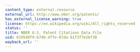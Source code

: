```yaml
---
content_type: external-resource
external_url: http://www.nber.org/patents/
has_external_license_warning: true
license: https://en.wikipedia.org/wiki/All_rights_reserved
status: ''
title: NBER U.S. Patent Citations Data File
uid: 619540f9-b7d6-4ffe-87da-61f3f7e2bf30
wayback_url: ''
---
```


